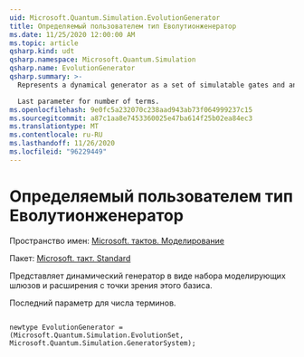 ```yaml
---
uid: Microsoft.Quantum.Simulation.EvolutionGenerator
title: Определяемый пользователем тип Еволутионженератор
ms.date: 11/25/2020 12:00:00 AM
ms.topic: article
qsharp.kind: udt
qsharp.namespace: Microsoft.Quantum.Simulation
qsharp.name: EvolutionGenerator
qsharp.summary: >-
  Represents a dynamical generator as a set of simulatable gates and an expansion in terms of that basis.

  Last parameter for number of terms.
ms.openlocfilehash: 9e0fc5a232070c238aad943ab73f064999237c15
ms.sourcegitcommit: a87c1aa8e7453360025e47ba614f25b02ea84ec3
ms.translationtype: MT
ms.contentlocale: ru-RU
ms.lasthandoff: 11/26/2020
ms.locfileid: "96229449"
---
```

# <a name="evolutiongenerator-user-defined-type"></a>Определяемый пользователем тип Еволутионженератор

Пространство имен: [Microsoft. тактов. Моделирование](xref:Microsoft.Quantum.Simulation)

Пакет: [Microsoft. такт. Standard](https://nuget.org/packages/Microsoft.Quantum.Standard)


Представляет динамический генератор в виде набора моделирующих шлюзов и расширения с точки зрения этого базиса.

Последний параметр для числа терминов.

```qsharp

newtype EvolutionGenerator = (Microsoft.Quantum.Simulation.EvolutionSet, Microsoft.Quantum.Simulation.GeneratorSystem);
```

